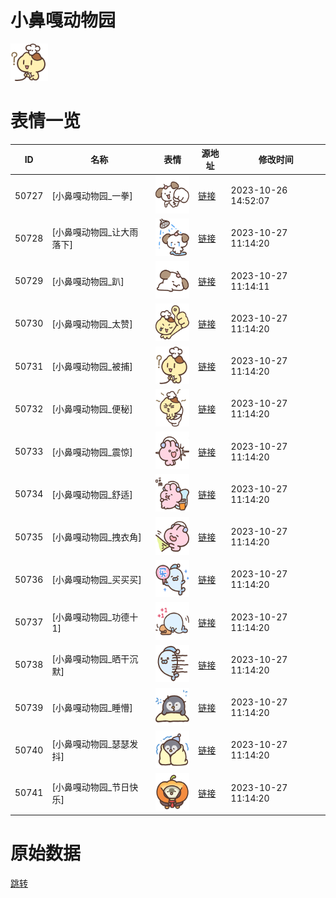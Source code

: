# 小鼻嘎动物园

<img src="./cover.png" height="60" alt="cover" />

# 表情一览

|ID|名称|表情|源地址|修改时间|
|----|----|----|----|----|
|50727|[小鼻嘎动物园_一拳]|<img src="./pic/050727_%5B小鼻嘎动物园_一拳%5D.png" height="60" alt="一拳"/>|[链接](https://i0.hdslb.com/bfs/garb/96efd5414d0510dd84a0dcfd9e2e186eae0ccd6f.png)|2023-10-26 14:52:07|
|50728|[小鼻嘎动物园_让大雨落下]|<img src="./pic/050728_%5B小鼻嘎动物园_让大雨落下%5D.png" height="60" alt="让大雨落下"/>|[链接](https://i0.hdslb.com/bfs/garb/921f780ff167150e77f48c7bcd4d10e13f87dac3.png)|2023-10-27 11:14:20|
|50729|[小鼻嘎动物园_趴]|<img src="./pic/050729_%5B小鼻嘎动物园_趴%5D.png" height="60" alt="趴"/>|[链接](https://i0.hdslb.com/bfs/garb/38acbf045463e9ad19312b6405c64c03cafb57eb.png)|2023-10-27 11:14:11|
|50730|[小鼻嘎动物园_太赞]|<img src="./pic/050730_%5B小鼻嘎动物园_太赞%5D.png" height="60" alt="太赞"/>|[链接](https://i0.hdslb.com/bfs/garb/de8659bc7bdb0f030a36526beac5f388ab37c440.png)|2023-10-27 11:14:20|
|50731|[小鼻嘎动物园_被捕]|<img src="./pic/050731_%5B小鼻嘎动物园_被捕%5D.png" height="60" alt="被捕"/>|[链接](https://i0.hdslb.com/bfs/garb/bc3ce31de5d823f833d33c7de3192c3a366839a4.png)|2023-10-27 11:14:20|
|50732|[小鼻嘎动物园_便秘]|<img src="./pic/050732_%5B小鼻嘎动物园_便秘%5D.png" height="60" alt="便秘"/>|[链接](https://i0.hdslb.com/bfs/garb/69e2c7611d24538cdead0d3c662300866c465a51.png)|2023-10-27 11:14:20|
|50733|[小鼻嘎动物园_震惊]|<img src="./pic/050733_%5B小鼻嘎动物园_震惊%5D.png" height="60" alt="震惊"/>|[链接](https://i0.hdslb.com/bfs/garb/5b1df799cbfc9648e02987633469d2da79d58944.png)|2023-10-27 11:14:20|
|50734|[小鼻嘎动物园_舒适]|<img src="./pic/050734_%5B小鼻嘎动物园_舒适%5D.png" height="60" alt="舒适"/>|[链接](https://i0.hdslb.com/bfs/garb/516ff280b59171544281b265a469a9015eeba790.png)|2023-10-27 11:14:20|
|50735|[小鼻嘎动物园_拽衣角]|<img src="./pic/050735_%5B小鼻嘎动物园_拽衣角%5D.png" height="60" alt="拽衣角"/>|[链接](https://i0.hdslb.com/bfs/garb/2a6ce425b53af888b6a43ee4d653a6437e92b294.png)|2023-10-27 11:14:20|
|50736|[小鼻嘎动物园_买买买]|<img src="./pic/050736_%5B小鼻嘎动物园_买买买%5D.png" height="60" alt="买买买"/>|[链接](https://i0.hdslb.com/bfs/garb/a4fb4c0c9fca6ed4c2aab411c80bc49a7d26f0c5.png)|2023-10-27 11:14:20|
|50737|[小鼻嘎动物园_功德十1]|<img src="./pic/050737_%5B小鼻嘎动物园_功德十1%5D.png" height="60" alt="功德十1"/>|[链接](https://i0.hdslb.com/bfs/garb/a12e8050a02b0e14cf13b8597c450ec5ebedd5b7.png)|2023-10-27 11:14:20|
|50738|[小鼻嘎动物园_晒干沉默]|<img src="./pic/050738_%5B小鼻嘎动物园_晒干沉默%5D.png" height="60" alt="晒干沉默"/>|[链接](https://i0.hdslb.com/bfs/garb/a72ec9b869fc0c677b6e550b985d5ec19964de6c.png)|2023-10-27 11:14:20|
|50739|[小鼻嘎动物园_睡懵]|<img src="./pic/050739_%5B小鼻嘎动物园_睡懵%5D.png" height="60" alt="睡懵"/>|[链接](https://i0.hdslb.com/bfs/garb/1c2abd9cac74770d2b8d9226515ef9d0e95e781b.png)|2023-10-27 11:14:20|
|50740|[小鼻嘎动物园_瑟瑟发抖]|<img src="./pic/050740_%5B小鼻嘎动物园_瑟瑟发抖%5D.png" height="60" alt="瑟瑟发抖"/>|[链接](https://i0.hdslb.com/bfs/garb/46ad9e36eb69b5b1fef48167094f13b87c0f3d7d.png)|2023-10-27 11:14:20|
|50741|[小鼻嘎动物园_节日快乐]|<img src="./pic/050741_%5B小鼻嘎动物园_节日快乐%5D.png" height="60" alt="节日快乐"/>|[链接](https://i0.hdslb.com/bfs/garb/c136140f881cd64df474bbbf9ecfcdd0cae2ab75.png)|2023-10-27 11:14:20|

# 原始数据

[跳转](./raw.json)

